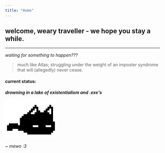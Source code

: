 ```yaml
---
title: "Home"
---
```


## welcome, weary traveller - we hope you stay a while.

---

*waiting for something to happen???*

> much like Atlas; struggling under the weight of an imposter syndrome that will (allegedly) never cease.

#### current status: 
***drowning in a lake of existentialism and .exe's***


![mewo](mewo.gif)

*~ mewo :3*




